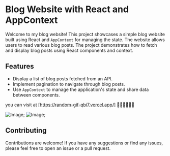 # Blog Website with React and AppContext

Welcome to my blog website! This project showcases a simple blog website built using React and `AppContext` for managing the state. The website allows users to read various blog posts. The project demonstrates how to fetch and display blog posts using React components and context.

## Features

- Display a list of blog posts fetched from an API.
- Implement pagination to navigate through blog posts.
- Use `AppContext` to manage the application's state and share data between components.

you can visit at [https://random-gif-qbi7.vercel.app/] 🧑🏻‍💻🧑🏻‍💻

![Image](https://imgur.com/aMMsj37.png);
![Image](https://imgur.com/jUlDNKK.png);

## Contributing

Contributions are welcome! If you have any suggestions or find any issues, please feel free to open an issue or a pull request.